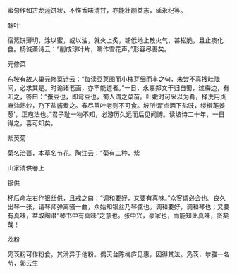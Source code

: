 蜜匀作如古龙涎饼状，不惟香味清甘，亦能壮颜益志，延永纪等。

酥叶

宿蒸饼薄切，涂以蜜，或以油，就火上炙，铺低地上散火气，甚松脆，且止痰化食。杨诚斋诗云：“削成琼叶片，嚼作雪花声。”形容尽善矣。

元修菜

东坡有故人巢元修菜诗云：“每读豆荚图而小槐芽细而丰之句，未尝不真搜畦陇间，必求其是。时谕诸老画，亦罕能道者。”一日，永嘉郑文干归自蜀，过梅边，有叩之，答曰：“蚕豆也，即弯豆也，蜀人谓之菜苗。叶嫩时可采以为肴，择洗用贞麻油熟炒，乃下盐酱煮之。春尽苗叶老则不可食。坡所谓‘点酒下盐豉，缕橙芼姜葱’，正庖法也。”君子耻一物不知，必游历久远而后见闻博。读坡诗二十年，一日得之，喜可知矣。

紫英菊

菊名治蔷，本草名节花。陶注云：“菊有二种，紫

山家清供卷上

银供

杯后命左右作银丝供，且戒之曰：“调和要好，又要有真味。”众客谓必会也。良久出琴一张，请琴师弹离骚一曲，众始知银丝乃琴弦也。调和要好，调和琴也；又要有真味，益取陶潜“琴书中有真味”之意也。张中兴，豪家也，而能知此真味，贤矣哉！

茨粉

凫茨粉可作粉食，其滑异于他粉。偶天台陈梅庐见惠，因得其法。凫茨，尔雅一名芍，郭云生